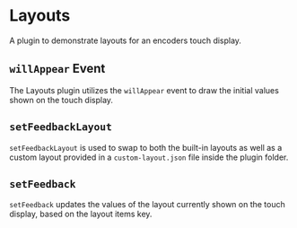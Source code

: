 # Layouts

A plugin to demonstrate layouts for an encoders touch display.

## `willAppear` Event

The Layouts plugin utilizes the `willAppear` event to draw the initial values shown on the touch display.

## `setFeedbackLayout`

`setFeedbackLayout` is used to swap to both the built-in layouts as well as a custom layout provided in a `custom-layout.json` file inside the plugin folder.

## `setFeedback`

`setFeedback` updates the values of the layout currently shown on the touch display, based on the layout items key.
